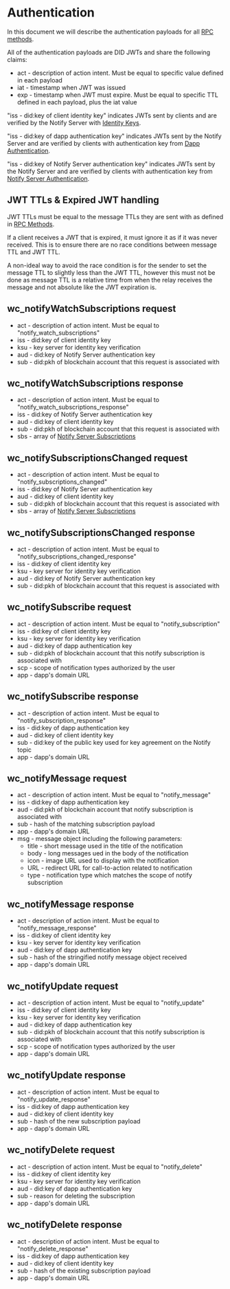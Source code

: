 # Authentication

In this document we will describe the authentication payloads for all [RPC methods](./rpc-methods.md).

All of the authentication payloads are DID JWTs and share the following claims:

- act - description of action intent. Must be equal to specific value defined in each payload
- iat - timestamp when JWT was issued
- exp - timestamp when JWT must expire. Must be equal to specific TTL defined in each payload, plus the iat value

"iss - did:key of client identity key" indicates JWTs sent by clients and are verified by the Notify Server with [Identity Keys](../core/identity/identity-keys.md).

"iss - did:key of dapp authentication key" indicates JWTs sent by the Notify Server and are verified by clients with authentication key from [Dapp Authentication](./dapp-authentication.md).

"iss - did:key of Notify Server authentication key" indicates JWTs sent by the Notify Server and are verified by clients with authentication key from [Notify Server Authentication](./notify-server-authentication.md).

## JWT TTLs & Expired JWT handling

JWT TTLs must be equal to the message TTLs they are sent with as defined in [RPC Methods](./rpc-methods.md).

If a client receives a JWT that is expired, it must ignore it as if it was never received. This is to ensure there are no race conditions between message TTL and JWT TTL.

A non-ideal way to avoid the race condition is for the sender to set the message TTL to slightly less than the JWT TTL, however this must not be done as message TTL is a relative time from when the relay receives the message and not absolute like the JWT expiration is.

## wc_notifyWatchSubscriptions request

- act - description of action intent. Must be equal to "notify_watch_subscriptions"
- iss - did:key of client identity key
- ksu - key server for identity key verification
- aud - did:key of Notify Server authentication key
- sub - did:pkh of blockchain account that this request is associated with

## wc_notifyWatchSubscriptions response

- act - description of action intent. Must be equal to "notify_watch_subscriptions_response"
- iss - did:key of Notify Server authentication key
- aud - did:key of client identity key
- sub - did:pkh of blockchain account that this request is associated with
- sbs - array of [Notify Server Subscriptions](./data-structures.md#notify-server-subscriptions)

## wc_notifySubscriptionsChanged request

- act - description of action intent. Must be equal to "notify_subscriptions_changed"
- iss - did:key of Notify Server authentication key
- aud - did:key of client identity key
- sub - did:pkh of blockchain account that this request is associated with
- sbs - array of [Notify Server Subscriptions](./data-structures.md#notify-server-subscriptions)

## wc_notifySubscriptionsChanged response

- act - description of action intent. Must be equal to "notify_subscriptions_changed_response"
- iss - did:key of client identity key
- ksu - key server for identity key verification
- aud - did:key of Notify Server authentication key
- sub - did:pkh of blockchain account that this request is associated with

## wc_notifySubscribe request

- act - description of action intent. Must be equal to "notify_subscription"
- iss - did:key of client identity key
- ksu - key server for identity key verification
- aud - did:key of dapp authentication key
- sub - did:pkh of blockchain account that this notify subscription is associated with
- scp - scope of notification types authorized by the user
- app - dapp's domain URL

## wc_notifySubscribe response

- act - description of action intent. Must be equal to "notify_subscription_response"
- iss - did:key of dapp authentication key
- aud - did:key of client identity key
- sub - did:key of the public key used for key agreement on the Notify topic 
- app - dapp's domain URL

## wc_notifyMessage request

- act - description of action intent. Must be equal to "notify_message"
- iss - did:key of dapp authentication key
- aud - did:pkh of blockchain account that notify subscription is associated with
- sub - hash of the matching subscription payload
- app - dapp's domain URL
- msg - message object including the following parameters:
    - title - short message used in the title of the notification
    - body - long messages ued in the body of the notification
    - icon - image URL used to display with the notification
    - URL -  redirect URL for call-to-action related to notification
    - type - notification type which matches the scope of notify subscription

## wc_notifyMessage response

- act - description of action intent. Must be equal to "notify_message_response"
- iss - did:key of client identity key
- ksu - key server for identity key verification
- aud - did:key of dapp authentication key
- sub - hash of the stringified notify message object received
- app - dapp's domain URL

## wc_notifyUpdate request

- act - description of action intent. Must be equal to "notify_update"
- iss - did:key of client identity key
- ksu - key server for identity key verification
- aud - did:key of dapp authentication key
- sub - did:pkh of blockchain account that this notify subscription is associated with
- scp - scope of notification types authorized by the user
- app - dapp's domain URL

## wc_notifyUpdate response

- act - description of action intent. Must be equal to "notify_update_response"
- iss - did:key of dapp authentication key
- aud - did:key of client identity key
- sub - hash of the new subscription payload
- app - dapp's domain URL

## wc_notifyDelete request

- act - description of action intent. Must be equal to "notify_delete"
- iss - did:key of client identity key
- ksu - key server for identity key verification
- aud - did:key of dapp authentication key
- sub - reason for deleting the subscription
- app - dapp's domain URL

## wc_notifyDelete response

- act - description of action intent. Must be equal to "notify_delete_response"
- iss - did:key of dapp authentication key
- aud - did:key of client identity key
- sub - hash of the existing subscription payload
- app - dapp's domain URL
